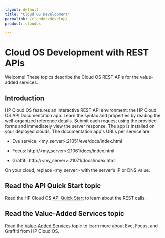 ```yaml
---
layout: default
title: "Cloud OS Development"
permalink: /cloudos/develop/
product: cloudos

---
```


# Cloud OS Development with REST APIs

Welcome! These topics describe the Cloud OS REST APIs for the value-added services. 

## Introduction

HP Cloud OS features an interactive REST API environment: the HP Cloud OS API Documentation app. Learn the syntax and 
properties by reading the well-organized reference details. Submit each request using the provided forms and immediately 
view the server response. The app is installed on your deployed clouds. The documentation app's URLs per service are:

 * Eve service: &lt;my_server>:21051/eve/docs/index.html

 * Focus: http://&lt;my_server>:21061/docs/index.html

 * Graffiti: http://&lt;my_server>:21071/docs/index.html

On your cloud, replace &lt;my_server> with the server’s IP or DNS value.

## Read the API Quick Start topic

Read the HP Cloud OS [API Quick Start](/cloudos/api/quickstart/) to learn about the REST calls.

## Read the Value-Added Services topic

Read the [Value-Added Services](/cloudos/api/services/) topic to learn more about Eve, Focus, and Graffiti from HP Cloud OS.

